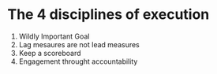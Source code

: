 # The 4 disciplines of execution

1. Wildly Important Goal
2. Lag mesaures are not lead measures
3. Keep a scoreboard
4. Engagement throught accountability